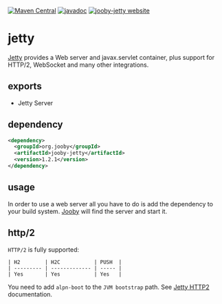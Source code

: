[![Maven Central](https://maven-badges.herokuapp.com/maven-central/org.jooby/jooby-jetty/badge.svg)](https://maven-badges.herokuapp.com/maven-central/org.jooby/jooby-jetty)
[![javadoc](https://javadoc.io/badge/org.jooby/jooby-jetty.svg)](https://javadoc.io/doc/org.jooby/jooby-jetty/1.2.1)
[![jooby-jetty website](https://img.shields.io/badge/jooby-jetty-brightgreen.svg)](http://jooby.org/doc/jetty)
# jetty

[Jetty](https://www.eclipse.org/jetty) provides a Web server and javax.servlet container, plus support for HTTP/2, WebSocket and many other integrations.

## exports

* Jetty Server

## dependency

```xml
<dependency>
  <groupId>org.jooby</groupId>
  <artifactId>jooby-jetty</artifactId>
  <version>1.2.1</version>
</dependency>
```

## usage

In order to use a web server all you have to do is add the dependency to your build system.
[Jooby](http://jooby.org) will find the server and start it.

## http/2

`HTTP/2` is fully supported:

```
| H2        | H2C           | PUSH  |
| --------- | ------------- | ----- |
| Yes       | Yes           | Yes   |
```

You need to add `alpn-boot` to the `JVM bootstrap` path. See [Jetty HTTP2](https://www.eclipse.org/jetty/documentation/9.3.x/http2.html) documentation.
